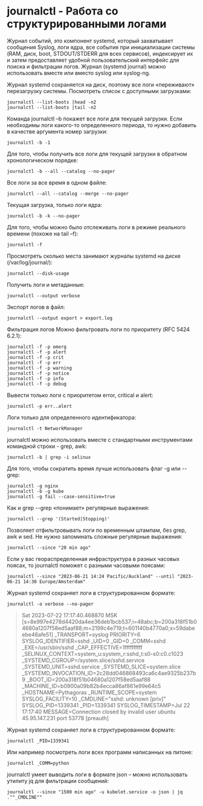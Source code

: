 # journalctl - Работа со структурированными логами #

Журнал событий, это компонент systemd, который захватывает сообщения Syslog, логи ядра, все события при инициализации системы (RAM, диск, boot, STDOUT/STDERR для всех сервисов), индексирует их и затем предоставляет удобной пользовательский интерфейс для поиска и фильтрации логов. Журнал (systemd journal) можно использовать вместе или вместо syslog или syslog-ng.

Журнал systemd сохраняется на диск, поэтому все логи «переживают» перезагрузку системы. Посмотреть список с доступными загрузками:
```
journalctl --list-boots |head -n2
journalctl --list-boots |tail -n2
```

Команда journalctl –b покажет все логи для текущей загрузки. Если необходимы логи какого-то определенного периода, то нужно добавить в качестве аргумента номер загрузки:
```
journalctl -b -1
```

Для того, чтобы получить все логи для текущей загрузки в обратном хронологическом порядке:
```
journalctl -b --all --catalog --no-pager
```

Все логи за все время в одном файле:
```
journalctl --all --catalog --merge --no-pager
```

Текущая загрузка, только логи ядра:
```
journalctl -b -k --no-pager
```

Для того, чтобы можно было отслеживать логи в режиме реального времени (похоже на tail –f):
```
journalctl -f
```

Просмотреть сколько места занимают журналы systemd на диске (/var/log/journal/):
```
journalctl --disk-usage
```

Получить логи и метаданные:
```
journalctl --output verbose
```
Экспорт логов в файл:
```
journalctl --output export > export.log
```

Фильтрация логов
Можно фильтровать логи по приоритету (RFC 5424 6.2.1):
```
journalctl -f -p emerg
journalctl -f -p alert
journalctl -f -p crit
journalctl -f -p err
journalctl -f -p warning
journalctl -f -p notice
journalctl -f -p info
journalctl -f -p debug
```

Вывести только логи c приоритетом error, critical и alert:
```
journalctl -p err..alert
```

Логи только для определенного идентификатора:
```
journalctl -t NetworkManager
```

journalctl можно использовать вместе с стандартными инструментами командной строки - grep, awk:
```
journalctl -b | grep -i selinux
```

Для того, чтобы сократить время лучше использовать флаг -g или --grep:
```
journalctl -g nginx
journalctl -b -g kube
journalctl -g fail --case-sensitive=true
```

Как и grep --grep «понимает» регулярные выражения:
```
journalctl --grep '(Started|Stopping)'
```

Позволяет отфильтровывать логи по временным штампам, без grep, awk и sed. Не нужно запоминать сложные регулярные выражения:
```
journalctl --since "20 min ago"
```
Если у вас геораспределенная инфраструктура в разных часовых поясах, то journalctl поможет с разными часовыми поясами:
```
journalctl --since "2023-06-21 14:24 Pacific/Auckland" --until "2023-06-21 14:30 Europe/Amsterdam"
```

Журнал systemd сохраняет логи в структурированном формате:
```
journalctl -o verbose --no-pager
```

> Sat 2023-07-22 17:17:40.468870 MSK [s=8e997e4278d4420da4ee36deb1bcb537;i=48abc;b=200a318f51b04680a1207f58ed5aaf88;m=2199c4e719;t=601140b4770a0;x=59dabeebe46afe51]
    _TRANSPORT=syslog
    PRIORITY=6
    SYSLOG_IDENTIFIER=sshd
    _UID=0
    _GID=0
    _COMM=sshd
    _EXE=/usr/sbin/sshd
    _CAP_EFFECTIVE=1ffffffffff
    _SELINUX_CONTEXT=system_u:system_r:sshd_t:s0-s0:c0.c1023
    _SYSTEMD_CGROUP=/system.slice/sshd.service
    _SYSTEMD_UNIT=sshd.service
    _SYSTEMD_SLICE=system.slice
    _SYSTEMD_INVOCATION_ID=2c28dd046868493ca6c4ae9325b237b9
    _BOOT_ID=200a318f51b04680a1207f58ed5aaf88
    _MACHINE_ID=b0900a09b82b4ecca86af861e99e64c5
    _HOSTNAME=Pythagoras
    _RUNTIME_SCOPE=system
    SYSLOG_FACILITY=10
    _CMDLINE="sshd: unknown [priv]"
    SYSLOG_PID=1339341
    _PID=1339341
    SYSLOG_TIMESTAMP=Jul 22 17:17:40
    MESSAGE=Connection closed by invalid user ubuntu 45.95.147.231 port 53778 [preauth]

Журнал systemd сохраняет логи в структурированном формате:
```
journalctl _PID=1339341
```

Или например посмотреть логи всех программ написанных на питоне:
```
journalctl _COMM=python
```

journalctl умеет выводить логи в формате json – можно использовать утилиту jq для фильтрации сообщений:
```
journalctl --since "1500 min ago" -u kubelet.service -o json | jq .""_CMDLINE""
```


